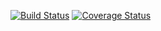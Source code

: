 [![Build Status](https://travis-ci.com/AndreyBMWX6/lab05homework.svg?branch=master)](https://travis-ci.com/AndreyBMWX6/lab05homework)
[![Coverage Status](https://coveralls.io/repos/github/AndreyBMWX6/lab05homework/badge.svg?branch=master)](https://coveralls.io/github/AndreyBMWX6/lab05homework?branch=master)